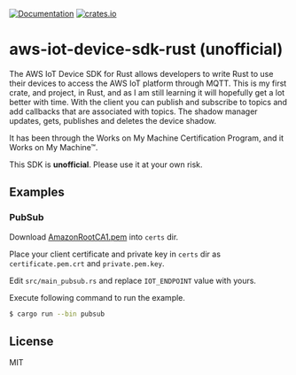 [![Documentation](https://docs.rs/aws-iot-device-sdk-rust/badge.svg)](https://docs.rs/aws-iot-device-sdk-rust/)
[![crates.io](https://img.shields.io/crates/v/aws-iot-device-sdk-rust)](https://crates.io/crates/aws-iot-device-sdk-rust)

# aws-iot-device-sdk-rust (unofficial)

The AWS IoT Device SDK for Rust allows developers to write Rust to use their devices to access the AWS IoT platform through MQTT.
This is my first crate, and project, in Rust, and as I am still learning it will hopefully get a lot better with time.
With the client you can publish and subscribe to topics and add callbacks that are associated with topics.
The shadow manager updates, gets, publishes and deletes the device shadow.

It has been through the Works on My Machine Certification Program, and it Works on My Machine™.

This SDK is **unofficial**. Please use it at your own risk.

## Examples

### PubSub

Download [AmazonRootCA1.pem](https://www.amazontrust.com/repository/AmazonRootCA1.pem) into `certs` dir.

Place your client certificate and private key in `certs` dir as `certificate.pem.crt` and `private.pem.key`.

Edit `src/main_pubsub.rs` and replace `IOT_ENDPOINT` value with yours.

Execute following command to run the example.

```bash
$ cargo run --bin pubsub
```

## License

MIT
